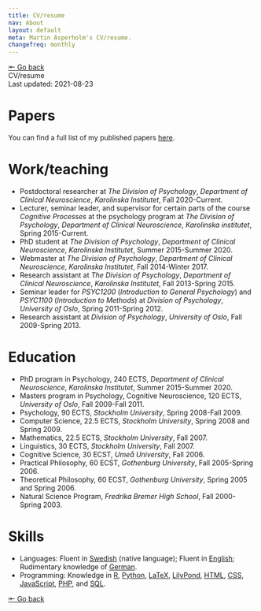 ```yaml
---
title: CV/resume
nav: About
layout: default
meta: Martin Asperholm's CV/resume.
changefreq: monthly
---
```


<div class="article_back_top"><a href="/about/">&#8676; Go back</a></div>

<div class="article_start">
	<div class="article_title">CV/resume</div>
	<div class="article_last_updated">Last updated: 2021-08-23</div>
</div>


# Papers

You can find a full list of my published papers [here](/texts/).

# Work/teaching

* Postdoctoral researcher at *The Division of Psychology*, *Department of Clinical Neuroscience*, *Karolinska Institutet*, Fall 2020-Current.
* Lecturer, seminar leader, and supervisor for certain parts of the course *Cognitive Processes* at the psychology program at *The Division of Psychology*, *Department of Clinical Neuroscience*, *Karolinska institutet*, Spring 2015-Current.
* PhD student at *The Division of Psychology*, *Department of Clinical Neuroscience*, *Karolinska Institutet*, Summer 2015-Summer 2020.
* Webmaster at *The Division of Psychology*, *Department of Clinical Neuroscience*, *Karolinska Institutet*, Fall 2014-Winter 2017.
* Research assistant at *The Division of Psychology*, *Department of Clinical Neuroscience*, *Karolinska Institutet*, Fall 2013-Spring 2015.
* Seminar leader for *PSYC1200* (*Introduction to General Psychology*) and *PSYC1100* (*Introduction to Methods*) at *Division of Psychology*, *University of Oslo*, Spring 2011-Spring 2012.
* Research assistant at *Division of Psychology*, *University of Oslo*, Fall 2009-Spring 2013.

# Education

* PhD program in Psychology, 240 ECTS, *Department of Clinical Neuroscience*, *Karolinska Institutet*, Summer 2015-Summer 2020.
* Masters program in Psychology, Cognitive Neuroscience, 120 ECTS, *University of Oslo*, Fall 2009-Fall 2011.
* Psychology, 90 ECTS, *Stockholm University*, Spring 2008-Fall 2009.
* Computer Science, 22.5 ECTS, *Stockholm University*, Spring 2008 and Spring 2009.
* Mathematics, 22.5 ECTS, *Stockholm University*, Fall 2007.
* Linguistics, 30 ECTS, *Stockholm University*, Fall 2007.
* Cognitive Science, 30 ECST, *Umeå University*, Fall 2006.
* Practical Philosophy, 60 ECST, *Gothenburg University*, Fall 2005-Spring 2006.
* Theoretical Philosophy, 60 ECST, *Gothenburg University*, Spring 2005 and Spring 2006.
* Natural Science Program, *Fredrika Bremer High School*, Fall 2000-Spring 2003.

# Skills
* Languages: Fluent in [Swedish](https://en.wikipedia.org/wiki/Swedish_language) (native language); Fluent in [English](https://en.wikipedia.org/wiki/English_language); Rudimentary knowledge of [German](https://en.wikipedia.org/wiki/German_language).
* Programming: Knowledge in [R](https://www.r-project.org), [Python](https://www.python.org), [LaTeX](https://www.latex-project.org), [LilyPond](https://lilypond.org), [HTML](https://html.spec.whatwg.org/multipage/), [CSS](https://www.w3.org/Style/CSS/), [JavaScript](https://en.wikipedia.org/wiki/JavaScript), [PHP](https://www.php.net), and [SQL](https://en.wikipedia.org/wiki/SQL).

<div class="article_back_bottom"><a href="/about/">&#8676; Go back</a></div>
